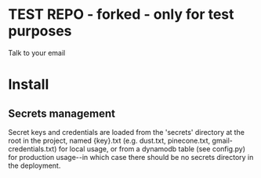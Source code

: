 # TEST REPO - forked - only for test purposes
Talk to your email

# Install
## Secrets management
Secret keys and credentials are loaded from the 'secrets' directory at the root in the project, named {key}.txt (e.g. dust.txt, pinecone.txt, gmail-credentials.txt) for local usage, or from a dynamodb table (see config.py) for production usage--in which case there should be no secrets directory in the deployment.
